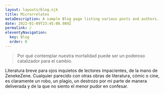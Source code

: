 ```yaml
---
layout: layouts/blog.njk
title: Microrrelatos
metaDescription: A sample Blog page listing various posts and authors.
date: 2022-01-09T23:45:08.989Z
permalink: /
eleventyNavigation:
  key: Blog
  order: 0
---
```

> Por qué contemplar nuestra mortalidad puede ser un poderoso catalizador para el cambio.

Literatura breve para ojos inquietos de lectores impacientes, de la mano de ZenekeZene. Cualquier parecido con otras obras de literatura, cómic o cine, es claramente un robo, un plagio, un destrozo por mi parte de manera deliverada y de la que no siento el menor pudor en confesar.